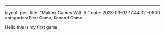 ---
layout: post
title:  "Making Games With AI"
date:   2023-03-07 17:44:32 -0800
categories: First Game, Second Game

Hello this is my first game



